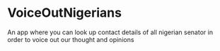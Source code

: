 # VoiceOutNigerians
An app where you can look up contact details of all nigerian senator in order to voice out our thought and opinions